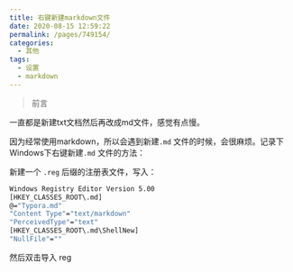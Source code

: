 ```yaml
---
title: 右键新建markdown文件
date: 2020-08-15 12:59:22
permalink: /pages/749154/
categories:
  - 其他
tags:
  - 设置
  - markdown
---
```

> 前言

一直都是新建txt文档然后再改成md文件，感觉有点慢。

因为经常使用markdown，所以会遇到新建`.md` 文件的时候，会很麻烦。记录下Windows下右键新建`.md` 文件的方法：



新建一个 `.reg` 后缀的注册表文件，写入：

~~~sh
Windows Registry Editor Version 5.00
[HKEY_CLASSES_ROOT\.md]
@="Typora.md"
"Content Type"="text/markdown"
"PerceivedType"="text"
[HKEY_CLASSES_ROOT\.md\ShellNew]
"NullFile"=""
~~~

然后双击导入 reg
